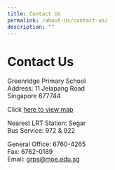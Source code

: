 ```yaml
---
title: Contact Us
permalink: /about-us/contact-us/
description: ""
---
```

# Contact Us

Greenridge Primary School  
Address: 11 Jelapang Road   
Singapore 677744

Click [here to view map](https://www.google.com.sg/maps/@1.3856591,103.7657414,17z)  

Nearest LRT Station: Segar   
Bus Service: 972 & 922

General Office: 6760-4265  
Fax: 6762-0189  
Email: [grps@moe.edu.sg](mailto:grps@moe.edu.sg)